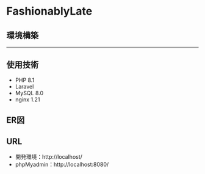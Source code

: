 # FashionablyLate

## 環境構築
---

## 使用技術
* PHP 8.1
* Laravel
* MySQL 8.0
* nginx 1.21

## ER図


## URL
* 開発環境：http://localhost/
* phpMyadmin：http://localhost:8080/